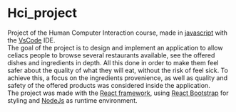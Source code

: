 # Hci_project

Project of the Human Computer Interaction course, made in <a href='https://www.javascript.com/' target='_blank'>javascript</a> with the <a href='https://code.visualstudio.com/' target='_blank'>VsCode</a> IDE. 
<br>The goal of the project is to design and implement an application to allow celiacs people to browse several restaurants available, see the offered dishes and ingredients in depth. All this done in order to make them feel safer about the quality of what they will eat, without the risk of feel sick. To achieve this, a focus on the ingredients provenience, as well as quality and safety of the offered products was considered inside the application. <br>The project was made with the <a href='https://react.dev/' target='_blank'>React framework</a>, using <a href='https://react-bootstrap.netlify.app/' target='_blank'>React Bootstrap</a> for styling and <a href='https://nodejs.org/en' target='_blank'>NodeJs</a> as runtime environment.